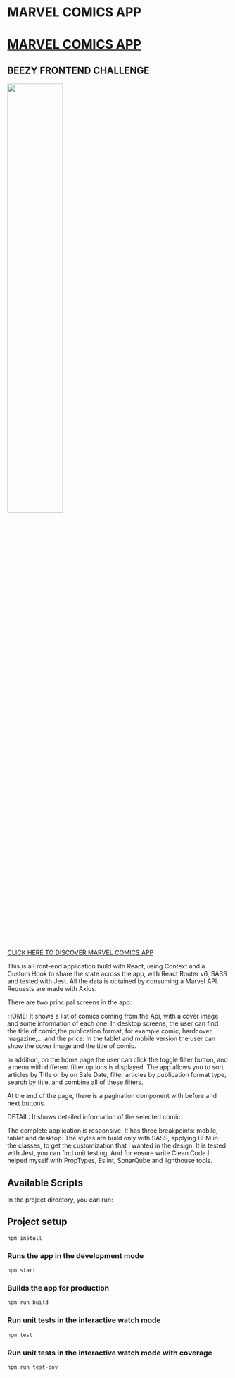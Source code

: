 # MARVEL COMICS APP
# [MARVEL COMICS APP](https://beezy-react-marvel.netlify.app/)

## BEEZY FRONTEND CHALLENGE

<img src="https://user-images.githubusercontent.com/16319829/81180309-2b51f000-8fee-11ea-8a78-ddfe8c3412a7.png" width=50% height=50%>

[CLICK HERE TO DISCOVER MARVEL COMICS APP](https://beezy-react-marvel.netlify.app/)

This is a Front-end application build with React, using Context and a Custom Hook to share the state across the app, with React Router v6, SASS and tested with Jest. All the data is obtained by consuming a Marvel API. Requests are made with Axios.

There are two principal screens in the app:

HOME: It shows a list of comics coming from the Api, with a cover image and some information of each one. In desktop screens, the user can find the title of comic,the publication format, for example comic, hardcover, magazine,... and the price. In the tablet and mobile version the user can show the cover image and the title of comic.

In addition, on the home page the user can click the toggle filter button, and a menu with different filter options is displayed. The app allows you to sort articles by Title or by on Sale Date, filter articles by publication format type, search by title, and combine all of these filters.

At the end of the page, there is a pagination component with before and next buttons.

DETAIL: It shows detailed information of the selected comic.

The complete application is responsive. It has three breakpoints: mobile, tablet and desktop. The styles are build only with SASS, applying BEM in the classes, to get the customization that I wanted in the design. It is tested with Jest, you can find unit testing. And for ensure write Clean Code I helped myself with PropTypes, Eslint, SonarQube and lighthouse tools.

## Available Scripts

In the project directory, you can run:

## Project setup

```
npm install
```

### Runs the app in the development mode

```
npm start
```

### Builds the app for production

```
npm run build
```

### Run unit tests in the interactive watch mode

```
npm test
```

### Run unit tests in the interactive watch mode with coverage

```
npm run test-cov
```
